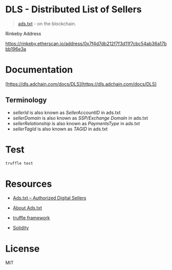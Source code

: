 # DLS - Distributed List of Sellers

> [ads.txt](https://iabtechlab.com/ads-txt/) - on the blockchain.

Rinkeby Address

https://rinkeby.etherscan.io/address/0x7f4d7db212f7f3d11f7cbc54ab36a17bbb196e3a

# Documentation

[https://dls.adchain.com/docs/DLS](https://dls.adchain.com/docs/DLS)

## Terminology

 - *sellerId* is also known as *SellerAccountID* in ads.txt
 - *sellerDomain* is also known as *SSP/Exchange Domain* in ads.txt
 - *sellerRelationship* is also known as *PaymentsType* in ads.txt
 - *sellerTagId* is also known as *TAGID* in ads.txt

# Test

```bash
truffle test
```

# Resources

- [Ads.txt – Authorized Digital Sellers](https://iabtechlab.com/ads-txt/)

- [About Ads.txt](https://iabtechlab.com/ads-txt-about/)

- [truffle framework](https://github.com/trufflesuite/truffle)

- [Solidity](https://solidity.readthedocs.io)

# License

MIT
